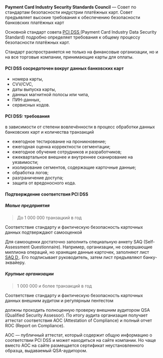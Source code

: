 **Payment Card Industry Security Standards Council** — Совет по стандартам безопасности индустрии платёжных карт. Совет предъявляет высокие требования к обеспечению безопасности банковских платёжных карт

Основной стандарт совета [ PCI DSS ](https://docs-prv.pcisecuritystandards.org/PCI%20DSS/Standard/PCI_DSS_v3-2-1_RU.pdf) (Payment Card Industry Data Security Standard) подробно определяет требования к общему процессу безопасности платёжных карт.

Стандарт распространяется не только на финансовые организации, но и на все торговые компании, принимающие карты для оплаты.

#### PCI DSS сосредоточен вокруг данных банковских карт

- номера карты,
- CVV/CVC,
- даты выпуска карты,
- данных магнитной полосы или чипа,
- ПИН-данных,
- сервисных кодов.


#### PCI DSS: требования

в зависимости от степени вовлечённости в процесс обработки данных банковских карт и количества транзакций

- ежегодное тестирование на проникновение;
- ежегодная оценка корректности сегментации;
- ежегодное обучение сотрудников и разработчиков;
- ежеквартальное внешнее и внутреннее сканирование на уязвимости;
- изолирование сегментов, содержащие карточные данные;
- обработка логов;
- разграничение доступа;
- защита от вредоносного кода.

#### Подтверждение соответствия PCI DSS

##### Малые предприятия

> До 1 000 000 транзацкий в год

Соответствие стандарту и фактическую безопасность карточных данных подтверждают самооценкой

Для самооценки достаточно заполнить специальную анкету SAQ (Self-Assessment Questionnaire). Например, организации, не совершающие миллиона операций, но хранящие данные карточек, заполняют лист [ SAQ D ](https://docs-prv.pcisecuritystandards.org/SAQ%20(Assessment)/SAQ/PCI-DSS-v4-0-SAQ-D-Merchant-r1.pdf). Его подписывает руководитель, затем лист предъявляют банку-эквайеру.

##### Крупные организации

> 1 000 000 и более транзакций в год

Соответствие стандарту и фактическую безопасность карточных данных внешним аудитом и регулярным пентестом

должны проходить полноценную проверку внешним аудитором QSA (Qualified Security Assessor). По итогу аудита организация получает аттестат соответствия AOC (Attestation of Compliance) и полный отчет ROC (Report on Compliance).

AOC — публичный аттестат, который содержит общую информацию о соответствии PCI DSS и может находиться на сайте компании. Но чаще вместо AOC на сайте размещается сертификат неустановленного образца, выдаваемый QSA-аудитором.